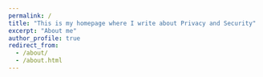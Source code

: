 ```yaml
---
permalink: /
title: "This is my homepage where I write about Privacy and Security"
excerpt: "About me"
author_profile: true
redirect_from: 
  - /about/
  - /about.html
---
```


